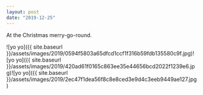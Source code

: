 ```yaml
---
layout: post
date: "2019-12-25"
---
```


At the Christmas merry-go-round.

![yo yo]({{ site.baseurl }}/assets/images/2019/0594f5803a65dfcd1ccf1f316b59fdb135580c9f.jpg)![yo yo]({{ site.baseurl }}/assets/images/2019/420ad61f0165c863ee35e44656bcd2022f1239e6.jpg)![yo yo]({{ site.baseurl }}/assets/images/2019/2ec47f1dea56f8c8e8ced3e9d4c3eeb9449ae127.jpg)
